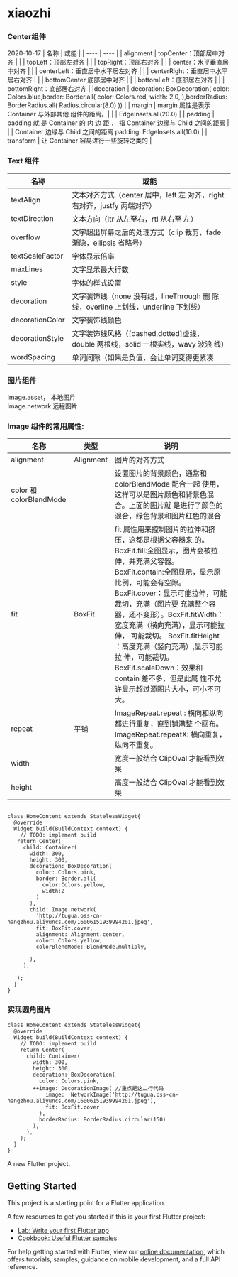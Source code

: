 # xiaozhi



### Center组件 
2020-10-17
|  名称   | 或能  |
|  ----  | ----  |
| alignment | topCenter：顶部居中对齐 |
|           | topLeft：顶部左对齐 |
|           | topRight：顶部右对齐 | 
|           | center：水平垂直居中对齐 | 
|           | centerLeft：垂直居中水平居左对齐 |
|           | centerRight：垂直居中水平居右对齐 |
|           | bottomCenter 底部居中对齐 | 
|           | bottomLeft：底部居左对齐 | 
|           | bottomRight：底部居右对齐 | 
|decoration | decoration: BoxDecoration( color: Colors.blue,border: Border.all( color: Colors.red, width: 2.0, ),borderRadius: BorderRadius.all( Radius.circular(8.0) )) | 
| margin    | margin 属性是表示 Container 与外部其他 组件的距离。| 
|           | EdgeInsets.all(20.0) |
| padding   | padding 就 是 Container 的 内 边 距 ， 指 Container 边缘与 Child 之间的距离 | 
|           | Container 边缘与 Child 之间的距离 padding: EdgeInsets.all(10.0) |
| transform | 让 Container 容易进行一些旋转之类的 |

### Text 组件
|  名称   | 或能  |
|  ----  | ----  |
| textAlign | 文本对齐方式（center 居中，left 左 对齐，right 右对齐，justfy 两端对齐） |
| textDirection | 文本方向（ltr 从左至右，rtl 从右至 左）| 
| overflow | 文字超出屏幕之后的处理方式（clip 裁剪，fade 渐隐，ellipsis 省略号）| 
| textScaleFactor | 字体显示倍率 | 
| maxLines | 文字显示最大行数 | 
| style | 字体的样式设置 |
| decoration | 文字装饰线（none 没有线，lineThrough 删 除线，overline 上划线，underline 下划线）| 
| decorationColor | 文字装饰线颜色 | 
| decorationStyle | 文字装饰线风格（[dashed,dotted]虚线， double 两根线，solid 一根实线，wavy 波浪 线） | 
| wordSpacing | 单词间隙（如果是负值，会让单词变得更紧凑 | 
 
### 图片组件
Image.asset， 本地图片   
Image.network 远程图片  
### Image 组件的常用属性:
|  名称   | 类型  | 说明 | 
|  ----  | ----  | ----  | 
| alignment | Alignment | 图片的对齐方式 | 
| color 和 colorBlendMode | | 设置图片的背景颜色，通常和 colorBlendMode 配合一起 使用，这样可以是图片颜色和背景色混合。上面的图片就 是进行了颜色的混合，绿色背景和图片红色的混合 | 
| fit | BoxFit | fit 属性用来控制图片的拉伸和挤压，这都是根据父容器来 的。BoxFit.fill:全图显示，图片会被拉伸，并充满父容器。 BoxFit.contain:全图显示，显示原比例，可能会有空隙。 BoxFit.cover：显示可能拉伸，可能裁切，充满（图片要 充满整个容器，还不变形）。BoxFit.fitWidth：宽度充满（横向充满），显示可能拉伸， 可能裁切。 BoxFit.fitHeight ：高度充满（竖向充满）,显示可能拉 伸，可能裁切。 BoxFit.scaleDown：效果和 contain 差不多，但是此属 性不允许显示超过源图片大小，可小不可大。
| repeat | 平铺 |  ImageRepeat.repeat : 横向和纵向都进行重复，直到铺满整 个画布。 ImageRepeat.repeatX: 横向重复，纵向不重复。 | 
| width | | 宽度一般结合 ClipOval 才能看到效果 | 
| height | | 高度一般结合 ClipOval 才能看到效果 |
```

class HomeContent extends StatelessWidget{
  @override
  Widget build(BuildContext context) {
    // TODO: implement build
   return Center(
     child: Container(
       width: 300,
       height: 300,
       decoration: BoxDecoration(
         color: Colors.pink,
         border: Border.all(
           color:Colors.yellow,
           width:2
         )
       ),
       child: Image.network(
         'http://tugua.oss-cn-hangzhou.aliyuncs.com/16006151939994201.jpeg',
         fit: BoxFit.cover,
         alignment: Alignment.center,
         color: Colors.yellow,
         colorBlendMode: BlendMode.multiply,

       ),
     ),
     
   );
  }
}
```
### 实现圆角图片
```
class HomeContent extends StatelessWidget{
  @override
  Widget build(BuildContext context) {
    // TODO: implement build
    return Center(
      child: Container(
        width: 300,
        height: 300,
        decoration: BoxDecoration(
          color: Colors.pink,
        ++image: DecorationImage( //重点是这二行代码
            image:  NetworkImage('http://tugua.oss-cn-hangzhou.aliyuncs.com/16006151939994201.jpeg'),
            fit: BoxFit.cover
          ),
          borderRadius: BorderRadius.circular(150)
        ),
      ),
    );
  }
}
```











                                    





A new Flutter project.

## Getting Started

This project is a starting point for a Flutter application.

A few resources to get you started if this is your first Flutter project:

- [Lab: Write your first Flutter app](https://flutter.dev/docs/get-started/codelab)
- [Cookbook: Useful Flutter samples](https://flutter.dev/docs/cookbook)

For help getting started with Flutter, view our
[online documentation](https://flutter.dev/docs), which offers tutorials,
samples, guidance on mobile development, and a full API reference.
